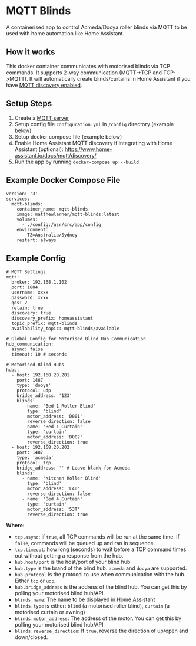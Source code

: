 # MQTT Blinds

A containerised app to control Acmeda/Dooya roller blinds via MQTT to be used with home automation like Home Assistant.

## How it works

This docker container communicates with motorised blinds via TCP commands. It supports 2-way communication (MQTT->TCP and TCP->MQTT). It will automatically create blinds/curtains in Home Assistant if you have [MQTT discovery enabled](https://www.home-assistant.io/docs/mqtt/discovery/).

## Setup Steps

1. Create a [MQTT server](https://hub.docker.com/_/eclipse-mosquitto)
2. Setup config file `configuration.yml` in `/config` directory (example below)
3. Setup docker compose file (example below)
4. Enable Home Assistant MQTT discovery if integrating with Home Assistant (optional): https://www.home-assistant.io/docs/mqtt/discovery/
5. Run the app by running `docker-compose up --build`

## Example Docker Compose File

```
version: '3'
services:
  mqtt-blinds:
    container_name: mqtt-blinds
    image: matthewlarner/mqtt-blinds:latest
    volumes:
      - ./config:/usr/src/app/config
    environment:
      - TZ=Australia/Sydney
    restart: always
```

## Example Config

```
# MQTT Settings
mqtt:
  broker: 192.168.1.102
  port: 1884
  username: xxxx
  password: xxxx
  qos: 2
  retain: true
  discovery: true
  discovery_prefix: homeassistant
  topic_prefix: mqtt-blinds
  availability_topic: mqtt-blinds/available

# Global Config for Motorised Blind Hub Communication
hub_communication:
  async: false
  timeout: 10 # seconds

# Motorised Blind Hubs
hubs:
  - host: 192.168.20.201
    port: 1487
    type: 'dooya'
    protocol: udp
    bridge_address: '123'
    blinds:
      - name: 'Bed 1 Roller Blind'
        type: 'blind'
        motor_address: 'D001'
        reverse_direction: false
      - name: 'Bed 1 Curtain'
        type: 'curtain'
        motor_address: 'D002'
        reverse_direction: true
  - host: 192.168.20.202
    port: 1487
    type: 'acmeda'
    protocol: tcp
    bridge_address: '' # Leave blank for Acmeda
    blinds:
      - name: 'Kitchen Roller Blind'
        type: 'blind'
        motor_address: 'L40'
        reverse_direction: false
      - name: 'Bed 4 Curtain'
        type: 'curtain'
        motor_address: '53T'
        reverse_direction: true
```

**Where:**

- `tcp.async`: if `true`, all TCP commands will be run at the same time. If `false`, commands will be queued up and ran in sequence.
- `tcp.timeout`: how long (seconds) to wait before a TCP command times out without getting a response from the hub.
- `hub.host/port` is the host/port of your blind hub
- `hub.type` is the brand of the blind hub. `acmeda` and `dooya` are supported.
- `hub.protocol` is the protocol to use when communication with the hub. Either `tcp` or `udp`.
- `hub.bridge_address` is the address of the blind hub. You can get this by polling your motorised blind hub/API.
- `blinds.name`: The name to be displayed in Home Assistant
- `blinds.type` is either: `blind` (a motorised roller blind), `curtain` (a motorised curtain or awning)
- `blinds.motor_address`: The address of the motor. You can get this by polling your motorised blind hub/API
- `blinds.reverse_direction`: If `true`, reverse the direction of up/open and down/closed.
